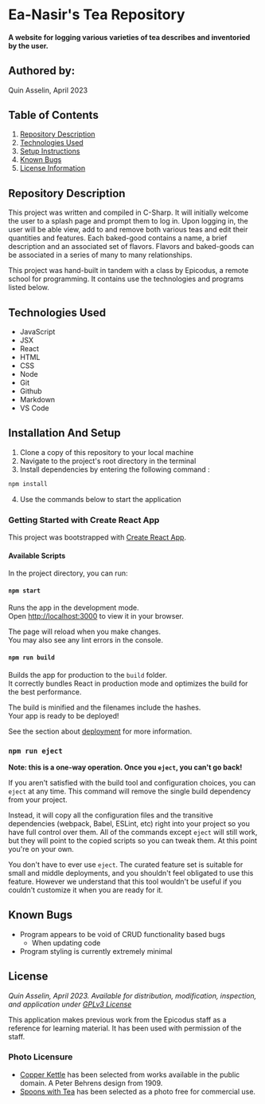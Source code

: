 # Ea-Nasir's Tea Repository

#### A website for logging various varieties of tea describes and inventoried by the user. 

## Authored by:
Quin Asselin, April 2023

## Table of Contents
1. [Repository Description](#repository-description)
2. [Technologies Used](#technologies-used)
3. [Setup Instructions](#installation-and-setup)
4. [Known Bugs](#known-bugs)
5. [License Information](#license)


## Repository Description
This project was written and compiled in C-Sharp. It will initially welcome the user to a splash page and prompt them to log in. Upon logging in, the user will be able view, add to and remove both various teas and edit their quantities and features. Each baked-good contains a name, a brief description and an associated set of flavors. Flavors and baked-goods can be associated in a series of many to many relationships.

This project was hand-built in tandem with a class by Epicodus, a remote school for programming. It contains use the technologies and programs listed below.

## Technologies Used

- JavaScript
- JSX
- React
- HTML
- CSS
- Node
- Git
- Github
- Markdown
- VS Code


## Installation And Setup
1. Clone a copy of this repository to your local machine
2. Navigate to the project's root directory in the terminal
3. Install dependencies by entering the following command :
```bash 
npm install
```
4. Use the commands below to start the application 

### Getting Started with Create React App

This project was bootstrapped with [Create React App](https://github.com/facebook/create-react-app).

#### Available Scripts

In the project directory, you can run:

#### `npm start`

Runs the app in the development mode.\
Open [http://localhost:3000](http://localhost:3000) to view it in your browser.

The page will reload when you make changes.\
You may also see any lint errors in the console.

#### `npm run build`

Builds the app for production to the `build` folder.\
It correctly bundles React in production mode and optimizes the build for the best performance.

The build is minified and the filenames include the hashes.\
Your app is ready to be deployed!

See the section about [deployment](https://facebook.github.io/create-react-app/docs/deployment) for more information.

### `npm run eject`

**Note: this is a one-way operation. Once you `eject`, you can't go back!**

If you aren't satisfied with the build tool and configuration choices, you can `eject` at any time. This command will remove the single build dependency from your project.

Instead, it will copy all the configuration files and the transitive dependencies (webpack, Babel, ESLint, etc) right into your project so you have full control over them. All of the commands except `eject` will still work, but they will point to the copied scripts so you can tweak them. At this point you're on your own.

You don't have to ever use `eject`. The curated feature set is suitable for small and middle deployments, and you shouldn't feel obligated to use this feature. However we understand that this tool wouldn't be useful if you couldn't customize it when you are ready for it.

## Known Bugs
- Program appears to be void of CRUD functionality based bugs
  - When updating code 
- Program styling is currently extremely minimal

## License
*Quin Asselin, April 2023. Available for distribution, modification, inspection, and application under [GPLv3 License](https://www.gnu.org/licenses/gpl-3.0.en.html)*

This application makes previous work from the Epicodus staff as a reference for learning material. It has been used with permission of the staff.

### Photo Licensure
* [Copper Kettle](https://commons.wikimedia.org/wiki/File:Electric_kettle,_designed_by_Peter_Behrens,_AEG,_Berlin,_1909,_copper,_rattan,_wood_-_Museum_f%C3%BCr_Angewandte_Kunst_K%C3%B6ln_-_Cologne,_Germany_-_DSC09630.jpg) has been selected from works available in the public domain. A Peter Behrens design from 1909.
* [Spoons with Tea](https://www.pxfuel.com/en/free-photo-qpgkm) has been selected as a photo free for commercial use.